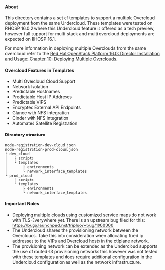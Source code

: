 #### About
This directory contains a set of templates to support a multiple Overcloud 
deployment from the same Undercloud. These templates were tested on RHOSP 16.0.2
where this Undercloud feature is offered as a tech preview, however full support
for multi-stack and multi overcloud deployments are expected on RHOSP 16.1.

For more information in deploying multiple Overclouds from the same overcloud refer
to the [Red Hat OpenStack Platform 16.0: Director Installation and Usage: Chapter 10: Deploying Multiple Overclouds.](https://access.redhat.com/documentation/en-us/red_hat_openstack_platform/16.0/html/director_installation_and_usage/deploying-multiple-overclouds)

#### Overcloud Features in Templates
- Multi Overcloud Cloud Support
- Network Isolation
- Predictable Hostnames
- Predictable Host IP Addreses
- Predictable VIPS
- Encrypted External API Endpoints
- Glance with NFS integration
- Cinder with NFS integration
- Automated Satellite Registration 


#### Directory structure
```
node-registration-dev-cloud.json
node-registration-prod-cloud.json
├ dev_cloud
│   ├ scripts
│   └ templates
│       ├ environments
│       └ network_interface_templates
└ prod_cloud
    ├ scripts
    └ templates
        ├ environments
        └ network_interface_templates
```

#### Important Notes
- Deploying multiple clouds using customized service maps do not work with TLS-Everywhere yet.
There is an upstream bug filed for this: https://bugs.launchpad.net/tripleo/+bug/1888388
- The Undercloud shares the provisioning network between the Overclouds. Take this into consideration when allocating
fixed ip addresses to the VIPs and Overcloud hosts in the ctlplane network.
- The provisioning network can be extended  as the Undercloud supports the use of routed-l3 provisioning networks 
this however was not tested with these templates and does require additional configuration in the Undercloud 
configuration as well as the network infrastructure.
